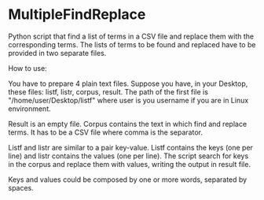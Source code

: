 # MultipleFindReplace
Python script that find a list of terms in a CSV file and replace them with the corresponding terms. The lists of terms to be found and replaced have to be provided in two separate files.

How to use:

You have to prepare 4 plain text files.
Suppose you have, in your Desktop, these files: listf, listr, corpus, result.
The path of the first file is "/home/user/Desktop/listf" where user is you username if you are in Linux environment.

Result is an empty file.
Corpus contains the text in which find and replace terms. It has to be a CSV file where comma is the separator.

Listf and listr are similar to a pair key-value. Listf contains the keys (one per line) and listr contains the values (one per line). The script search for keys in the corpus and replace them with values, writing the output in result file.

Keys and values could be composed by one or more words, separated by spaces.


